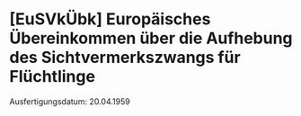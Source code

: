 # [EuSVkÜbk] Europäisches Übereinkommen über die Aufhebung des Sichtvermerkszwangs für Flüchtlinge

Ausfertigungsdatum: 20.04.1959

 